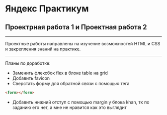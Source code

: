 # Яндекс Практикум
## Проектрная работа 1 и Проектная работа 2
-----

Проектные работы направлены на изучение возможностей HTML и CSS
и закрепления знаний на практике.

-----
Планы по доработке:
* Заменить флексбок flex в блоке table на grid
* Добавить favicon
* Сверстать форму для обратной связи с помощью тега
```html
<form></form>
```
* Добавить нижний отступ с помощью margin у блока khan,
тк по заданию его нет, а мне не нравится как это выглядит


